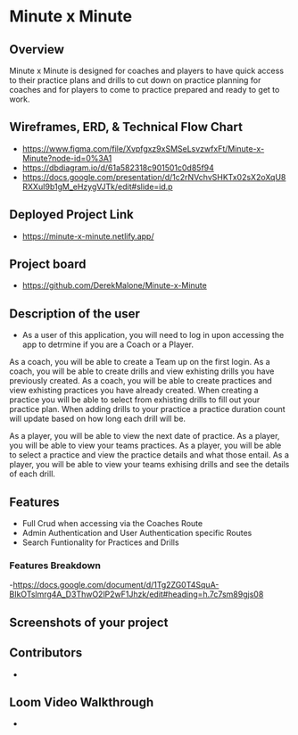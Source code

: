# Minute x Minute

## Overview
Minute x Minute is designed for coaches and players to have quick access to their practice plans and drills to cut down on practice planning for coaches and for players to come to practice prepared and ready to get to work. 

## Wireframes, ERD, & Technical Flow Chart
- https://www.figma.com/file/Xvpfgxz9xSMSeLsvzwfxFt/Minute-x-Minute?node-id=0%3A1
- https://dbdiagram.io/d/61a582318c901501c0d85f94
- https://docs.google.com/presentation/d/1c2rNVchvSHKTx02sX2oXqU8RXXuI9b1gM_eHzygVJTk/edit#slide=id.p

## Deployed Project Link
- https://minute-x-minute.netlify.app/

## Project board
- https://github.com/DerekMalone/Minute-x-Minute

## Description of the user
- As a user of this application, you will need to log in upon accessing the app to detrmine if you are a Coach or a Player. 

As a coach, you will be able to create a Team up on the first login. As a coach, you will be able to create drills and view exhisting drills you have previously created. As a coach, you will be able to create practices and view exhisting practices you have already created. When creating a practice you will be able to select from exhisting drills to fill out your practice plan. When adding drills to your practice a practice duration count will update based on how long each drill will be.

As a player, you will be able to view the next date of practice. As a player, you will be able to view your teams practices. As a player, you will be able to select a practice and view the practice details and what those entail. As a player, you will be able to view your teams exhising drills and see the details of each drill.

## Features
- Full Crud when accessing via the Coaches Route
- Admin Authentication and User Authentication specific Routes
- Search Funtionality for Practices and Drills
### Features Breakdown
-https://docs.google.com/document/d/1Tg2ZG0T4SquA-BIkOTslmrg4A_D3ThwO2lP2wF1Jhzk/edit#heading=h.7c7sm89gjs08

## Screenshots of your project

## Contributors
- 

## Loom Video Walkthrough
- 
